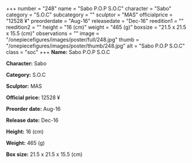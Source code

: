 +++
number = "248"
name = "Sabo P.O.P S.O.C"
character = "Sabo"
category = "S.O.C"
subcategory = ""
sculptor = "MAS"
officialprice = "12528 ¥"
preorderdate = "Aug-16"
releasedate = "Dec-16"
reedition1 = ""
reedition2 = ""
height = "16 (cm)"
weight = "465 (g)"
boxsize = "21.5 x 21.5 x 15.5 (cm)"
observations = ""
image = "/onepiecefigures/images/poster/full/248.jpg"
thumb = "/onepiecefigures/images/poster/thumb/248.jpg"
alt = "Sabo P.O.P S.O.C"
class = "soc"
+++
**Name:** Sabo P.O.P S.O.C

**Character:** Sabo

**Category:** S.O.C 

**Sculptor:** MAS

**Official price:** 12528 ¥

**Preorder date:** Aug-16

**Release date:** Dec-16

**Height:** 16 (cm)

**Weight:** 465 (g)

**Box size:** 21.5 x 21.5 x 15.5 (cm)
